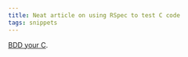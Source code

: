 ```yaml
---
title: Neat article on using RSpec to test C code
tags: snippets
---
```


[BDD your C](http://www.benmabey.com/2007/09/09/bdd_your_c/ 'BDD your C').
